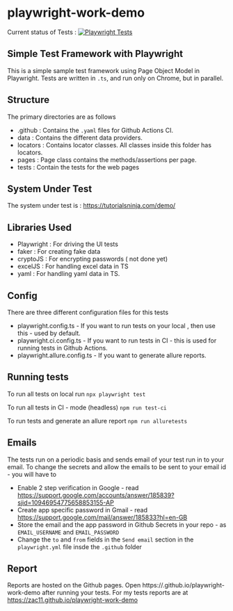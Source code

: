 # playwright-work-demo
Current status of Tests : [![Playwright Tests](https://github.com/zac11/playwright-work-demo/actions/workflows/playwright.yml/badge.svg)](https://github.com/zac11/playwright-work-demo/actions/workflows/playwright.yml)

## Simple Test Framework with Playwright
This is a simple sample test framework using Page Object Model in Playwright. Tests are written in `.ts`, and run only on Chrome, but in parallel.

## Structure
The primary directories are as follows
- .github : Contains the `.yaml` files for Github Actions CI.
- data : Contains the different data providers. 
- locators : Contains locator classes. All classes inside this folder has locators.
- pages : Page class contains the methods/assertions per page.
- tests : Contain the tests for the web pages

## System Under Test
The system under test is : https://tutorialsninja.com/demo/

## Libraries Used 
- Playwright : For driving the UI tests
- faker : For creating fake data
- cryptoJS : For encrypting passwords ( not done yet)
- excelJS : For handling excel data in TS
- yaml : For handling yaml data in TS.


## Config
There are three different configuration files for this tests 
- playwright.config.ts - If you want to run tests on your local , then use this - used by default.
- playwright.ci.config.ts - If you want to run tests in CI - this is used for running tests in Github Actions.
- playwright.allure.config.ts - If you want to generate allure reports.

## Running tests
To run all tests on local run
```npx playwright test```


To run all tests in CI - mode (headless)
```npm run test-ci ```

To run tests and generate an allure report
```npm run alluretests```

## Emails
The tests run on a periodic basis and sends email of your test run in to your email.
To change the secrets and allow the emails to be sent to your email id - you will have to
- Enable 2 step verification in Google - read https://support.google.com/accounts/answer/185839?sjid=10946954775658853155-AP
- Create app specific password in Gmail - read https://support.google.com/mail/answer/185833?hl=en-GB
- Store the email and the app password in Github Secrets in your repo - as `EMAIL_USERNAME` and `EMAIL_PASSWORD`
- Change the `to` and `from` fields in the `Send email` section in the `playwright.yml` file insde the `.github` folder


## Report
Reports are hosted on the Github pages. Open https://<githubusername>.github.io/playwright-work-demo after running your tests.
For my tests reports are at https://zac11.github.io/playwright-work-demo

